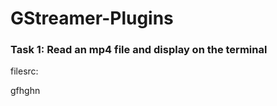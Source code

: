 # GStreamer-Plugins
### Task 1: Read an mp4 file and display on the terminal

filesrc:  <br/> 

gfhghn
